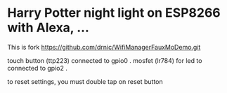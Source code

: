 # Harry Potter night light on ESP8266 with Alexa, ...
This is fork https://github.com/drnic/WifiManagerFauxMoDemo.git 

touch button (ttp223) connected to gpio0 .
mosfet (lr784) for led to connected to gpio2 .

to reset settings, you must double tap on reset button
